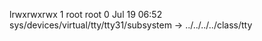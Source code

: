 lrwxrwxrwx 1 root root 0 Jul 19 06:52 sys/devices/virtual/tty/tty31/subsystem -> ../../../../class/tty
